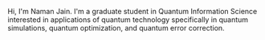 Hi, I'm Naman Jain. I'm a graduate student in Quantum Information Science interested in applications of quantum technology specifically in quantum simulations, quantum optimization, and quantum error correction.
